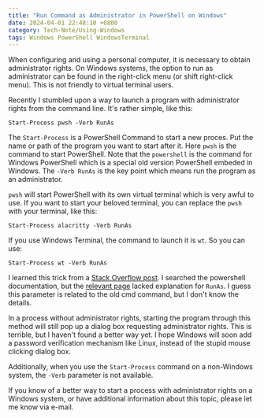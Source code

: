 ```yaml
---
title: "Run Command as Administrator in PowerShell on Windows"
date: 2024-04-01 22:48:10 +0800
category: Tech-Note/Using-Windows
tags: Windows PowerShell WindowsTerminal
---
```


When configuring and using a personal computer, it is necessary to obtain administrator rights. On Windows systems, the option to run as administrator can be found in the right-click menu (or shift right-click menu). This is not friendly to virtual terminal users.

Recently I stumbled upon a way to launch a program with administrator rights from the command line. It's rather simple, like this:

```pwsh
Start-Process pwsh -Verb RunAs
```

The `Start-Process` is a PowerShell Command to start a new proces. Put the name or path of the program you want to start after it. Here `pwsh` is the command to start PowerShell. Note that the `powershell` is the command for Windows PowerShell which is a special old version PowerShell embeded in Windows. The `-Verb RunAs` is the key point which means run the program as an administrator.

`pwsh` will start PowerShell with its own virtual terminal which is very awful to use. If you want to start your beloved terminal, you can replace the `pwsh` with your terminal, like this:

```pwsh
Start-Process alacritty -Verb RunAs
```

If you use Windows Terminal, the command to launch it is `wt`. So you can use:

```pwsh
Start-Process wt -Verb RunAs
```

I learned this trick from a [Stack Overflow post](https://stackoverflow.com/questions/7690994/running-a-command-as-administrator-using-powershell). I searched the powershell documentation, but the [relevant page](https://learn.microsoft.com/en-us/powershell/module/microsoft.powershell.management/start-process?view=powershell-7.4) lacked explanation for `RunAs`. I guess this parameter is related to the old cmd command, but I don't know the details.

In a process without administrator rights, starting the program through this method will still pop up a dialog box requesting administrator rights. This is terrible, but I haven't found a better way yet. I hope Windows will soon add a password verification mechanism like Linux, instead of the stupid mouse clicking dialog box.

Additionally, when you use the `Start-Process` command on a non-Windows system, the `-Verb` parameter is not available.

If you know of a better way to start a process with administrator rights on a Windows system, or have additional information about this topic, please let me know via e-mail.
